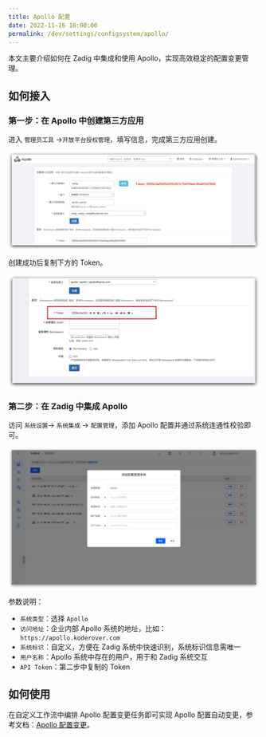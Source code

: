 ```yaml
---
title: Apollo 配置
date: 2022-11-16 16:00:00
permalink: /dev/settings/configsystem/apollo/
---
```


本文主要介绍如何在 Zadig 中集成和使用 Apollo，实现高效稳定的配置变更管理。

## 如何接入

### 第一步：在 Apollo 中创建第三方应用
进入 `管理员工具` ->`开放平台授权管理`，填写信息，完成第三方应用创建。

![Apollo配置](../../../../_images/apollo_config_01.png)

创建成功后复制下方的 Token。

![配置管理](../../../../_images/apollo_config_02.png)

### 第二步：在 Zadig 中集成 Apollo
访问 `系统设置`-> `系统集成` -> `配置管理`，添加 Apollo 配置并通过系统连通性校验即可。

![Apollo配置](../../../../_images/apollo_config_03.png)

参数说明：

- `系统类型`：选择 `Apollo`
- `访问地址`：企业内部 Apollo 系统的地址，比如：`https://apollo.koderover.com`
- `系统标识`：自定义，方便在 Zadig 系统中快速识别，系统标识信息需唯一
- `用户名称`：Apollo 系统中存在的用户，用于和 Zadig 系统交互
- `API Token`：第二步中复制的 Token

## 如何使用

在自定义工作流中编排 Apollo 配置变更任务即可实现 Apollo 配置自动变更，参考文档：[Apollo 配置变更](/dev/project/workflow-jobs/#apollo-配置变更)。

